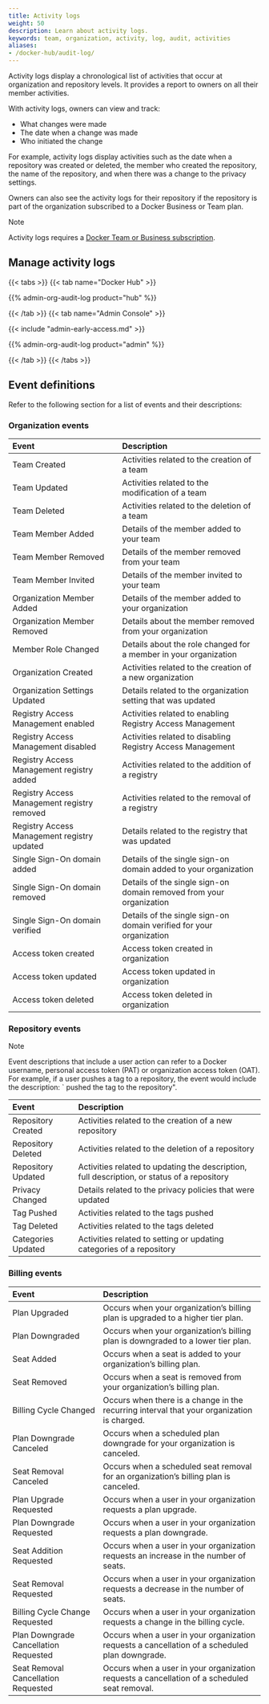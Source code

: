 ```yaml
---
title: Activity logs
weight: 50
description: Learn about activity logs.
keywords: team, organization, activity, log, audit, activities
aliases:
- /docker-hub/audit-log/
---
```


Activity logs display a chronological list of activities that occur at organization and repository levels. It provides a report to owners on all their member activities.

With activity logs, owners can view and track:
 - What changes were made
 - The date when a change was made
 - Who initiated the change

For example, activity logs display activities such as the date when a repository was created or deleted, the member who created the repository, the name of the repository, and when there was a change to the privacy settings.

Owners can also see the activity logs for their repository if the repository is part of the organization subscribed to a Docker Business or Team plan.

> [!NOTE]
>
> Activity logs requires a [Docker Team or Business subscription](/manuals/subscription/_index.md).

## Manage activity logs

{{< tabs >}}
{{< tab name="Docker Hub" >}}

{{% admin-org-audit-log product="hub" %}}

{{< /tab >}}
{{< tab name="Admin Console" >}}

{{< include "admin-early-access.md" >}}

{{% admin-org-audit-log product="admin" %}}

{{< /tab >}}
{{< /tabs >}}

## Event definitions

Refer to the following section for a list of events and their descriptions:

### Organization events

| Event                                                          | Description                                   |
|:------------------------------------------------------------------|:------------------------------------------------|
| Team Created | Activities related to the creation of a team |
| Team Updated | Activities related to the modification of a team |
| Team Deleted | Activities related to the deletion of a team |
| Team Member Added | Details of the member added to your team |
| Team Member Removed | Details of the member removed from your team |
| Team Member Invited | Details of the member invited to your team |
| Organization Member Added | Details of the member added to your organization |
| Organization Member Removed | Details about the member removed from your organization |
| Member Role Changed | Details about the role changed for a member in your organization |
| Organization Created | Activities related to the creation of a new organization |
| Organization Settings Updated | Details related to the organization setting that was updated |
| Registry Access Management enabled | Activities related to enabling Registry Access Management |
| Registry Access Management disabled | Activities related to disabling Registry Access Management |
| Registry Access Management registry added | Activities related to the addition of a registry |
| Registry Access Management registry removed | Activities related to the removal of a registry |
| Registry Access Management registry updated | Details related to the registry that was updated |
| Single Sign-On domain added | Details of the single sign-on domain added to your organization |
| Single Sign-On domain removed | Details of the single sign-on domain removed from your organization |
| Single Sign-On domain verified | Details of the single sign-on domain verified for your organization |
| Access token created | Access token created in organization |
| Access token updated | Access token updated in organization |
| Access token deleted | Access token deleted in organization |

### Repository events

> [!NOTE]
>
> Event descriptions that include a user action can refer to a Docker username, personal access token (PAT) or organization access token (OAT). For example, if a user pushes a tag to a repository, the event would include the description: `<user-access-token> pushed the tag <tag-name> to the <repository-name> repository".

| Event                                                          | Description                                   |
|:------------------------------------------------------------------|:------------------------------------------------|
| Repository Created | Activities related to the creation of a new repository |
| Repository Deleted | Activities related to the deletion of a repository |
| Repository Updated | Activities related to updating the description, full description, or status of a repository |
| Privacy Changed | Details related to the privacy policies that were updated |
| Tag Pushed | Activities related to the tags pushed |
| Tag Deleted | Activities related to the tags deleted |
| Categories Updated | Activities related to setting or updating categories of a repository |

### Billing events

| Event                                                          | Description                                   |
|:------------------------------------------------------------------|:------------------------------------------------|
| Plan Upgraded | Occurs when your organization’s billing plan is upgraded to a higher tier plan.|
| Plan Downgraded | Occurs when your organization’s billing plan is downgraded to a lower tier plan. |
| Seat Added | Occurs when a seat is added to your organization’s billing plan. |
| Seat Removed | Occurs when a seat is removed from your organization’s billing plan. |
| Billing Cycle Changed | Occurs when there is a change in the recurring interval that your organization is charged.|
| Plan Downgrade Canceled | Occurs when a scheduled plan downgrade for your organization is canceled.|
| Seat Removal Canceled | Occurs when a scheduled seat removal for an organization’s billing plan is canceled. |
| Plan Upgrade Requested | Occurs when a user in your organization requests a plan upgrade. |
| Plan Downgrade Requested | Occurs when a user in your organization requests a plan downgrade. |
| Seat Addition Requested | Occurs when a user in your organization requests an increase in the number of seats. |
| Seat Removal Requested | Occurs when a user in your organization requests a decrease in the number of seats. |
| Billing Cycle Change Requested | Occurs when a user in your organization requests a change in the billing cycle. |
| Plan Downgrade Cancellation Requested | Occurs when a user in your organization requests a cancellation of a scheduled plan downgrade. |
| Seat Removal Cancellation Requested | Occurs when a user in your organization requests a cancellation of a scheduled seat removal. |
